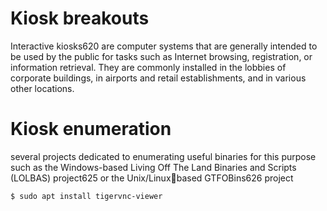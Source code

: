 # Kiosk breakouts

Interactive kiosks620 are computer systems that are generally intended to be used by the public for 
tasks such as Internet browsing, registration, or information retrieval. They are commonly 
installed in the lobbies of corporate buildings, in airports and retail establishments, and in various 
other locations.

# Kiosk enumeration

several projects dedicated to enumerating useful binaries for this purpose such as the 
Windows-based Living Off The Land Binaries and Scripts (LOLBAS) project625 or the Unix/Linuxbased GTFOBins626 project

`$ sudo apt install tigervnc-viewer`




